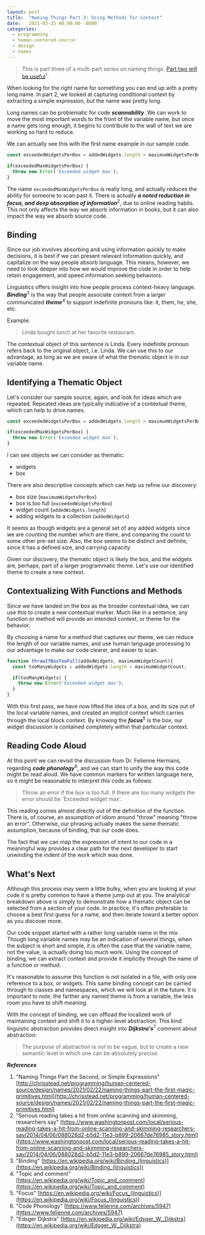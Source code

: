 ```yaml
---
layout: post
title:  "Naming Things Part 3: Using Methods for Context"
date:   2021-03-25 00:00:00 -0800
categories:
  - programming
  - human-centered-source
  - design
  - names
---
```


>This is part three of a multi-part series on naming things. [Part two will be useful](http://chrisstead.net/programming/human-centered-source/design/names/2021/03/15/naming-things-part-the-second-simple-expressions.html)<sup>1</sup>.

When looking for the right name for something you can end up with a pretty long name. In part 2, we looked at capturing conditional context by extracting a simple expression, but the name was pretty long.

Long names can be problematic for code **_scannability_**. We can work to move the most important words to the front of the variable name, but once a name gets long enough, it begins to contribute to the wall of text we are working so hard to reduce.<!--more-->

We can actually see this with the first name example in our sample code.

```javascript
const exceededWidgetsPerBox = addedWidgets.length > maximumWidgetsPerBox;

if(exceededMaxWidgetsPerBox) {
  throw new Error('Exceeded widget max');
}
```

The name `exceededMaxWidgetsPerBox` is really long, and actually reduces the ability for someone to scan past it. There is actually **_a noted reduction in focus, and deep absorption of information_**<sup>2</sup>, due to online reading habits. This not only affects the way we absorb information in books, but it can also impact the way we absorb source code.

## Binding ##

Since our job involves absorbing and using information quickly to make decisions, it is best if we can present relevant information quickly, and capitalize on the way people absorb language. This means, however, we need to look deeper into how we would improve the code in order to help retain engagement, and speed information seeking behaviors.

Linguistics offers insight into how people process context-heavy language. **_Binding_**<sup>3</sup> is the way that people associate context from a larger communicated **_theme_**<sup>4</sup> to support indefinite pronouns like: it, them, he, she, etc.

Example:
>Linda bought lunch at her favorite restaurant.

The contextual object of this sentence is Linda. Every indefinite pronoun refers back to the original object, i.e. Linda. We can use this to our advantage, as long as we are aware of what the thematic object is in our variable name.

## Identifying a Thematic Object ##

Let's consider our sample source, again, and look for ideas which are repeated. Repeated ideas are typically indicative of a contextual theme, which can help to drive names.

```javascript
const exceededWidgetsPerBox = addedWidgets.length > maximumWidgetsPerBox;

if(exceededMaxWidgetsPerBox) {
  throw new Error('Exceeded widget max');
}
```

I can see objects we can consider as thematic:

- widgets
- box

There are also descriptive concepts which can help us refine our discovery:

- box size (`maximumWidgetsPerBox`)
- box is too full (`exceededWidgetsPerBox`)
- widget count (`addedWidgets.length`)
- adding widgets to a collection (`addedWidgets`)

It seems as though widgets are a general set of any added widgets since we are counting the number which are there, and comparing the count to some other pre-set size. Also, the box seems to be distinct and definite, since it has a defined size, and carrying capacity.

Given our discovery, the thematic object is likely the box, and the widgets are, perhaps, part of a larger programmatic theme. Let's use our identified theme to create a new context.

## Contextualizing With Functions and Methods ##

Since we have landed on the box as the broader contextual idea, we can use this to create a new contextual marker. Much like in a sentence, any function or method will provide an intended context, or theme for the behavior. 

By choosing a name for a method that captures our theme, we can reduce the length of our variable names, and use human language processing to our advantage to make our code clearer, and easier to scan.

```javascript
function throwIfBoxTooFull(addedWidgets, maximumWidgetCount){
  const tooManyWidgets = addedWidgets.length > maximumWidgetCount;

  if(tooManyWidgets) {
    throw new Error('Exceeded widget max');
  }
}
```

With this first pass, we have now lifted the idea of a box, and its size out of the local variable names, and created an implicit context which carries through the local block context. By knowing the **_focus_**<sup>5</sup> is the box, our widget discussion is contained completely within that particular context.

## Reading Code Aloud ##

At this point we can revisit the discussion from Dr. Felienne Hermans, regarding **_code phonology_**<sup>6</sup>, and we can start to unify the way this code might be read aloud. We have common markers for written language here, so it might be reasonable to interpret this code as follows:

>Throw an error if the box is too full. If there are too many widgets the error should be 'Exceeded widget max'.

This reading comes almost directly out of the definition of the function. There is, of course, an assumption of idiom around "throw" meaning "throw an error". Otherwise, our phrasing actually makes the same thematic assumption, because of binding, that our code does.

The fact that we can map the expression of intent to our code in a meaningful way provides a clear path for the next developer to start unwinding the indent of the work which was done.

## What's Next ##

Although this process may seem a little bulky, when you are looking at your code it is pretty common to have a theme jump out at you. The analytical breakdown above is simply to demonstrate how a thematic object can be selected from a section of your code. In practice, it's often preferable to choose a best first guess for a name, and then iterate toward a better option as you discover more.

Our code snippet started with a rather long variable name in the mix. Though long variable names may be an indication of several things, when the subject is short and simple, it is often the case that the variable name, not the value, is actually doing too much work. Using the concept of binding, we can extract context and provide it implicitly through the name of a function or method.

It's reasonable to assume this function is not isolated in a file, with only one reference to a box, or widgets. This same binding concept can be carried through to classes and namespaces, which we will look at in the future. It is important to note, the farther any named theme is from a variable, the less room you have to shift meaning.

With the concept of binding, we can offload the localized work of maintaining context and shift it to a higher-level abstraction. This kind linguistic abstraction provides direct insight into **_Dijkstra's_**<sup>7</sup> comment about abstraction:

>The purpose of abstraction is not to be vague, but to create a new semantic level in which one can be absolutely precise.

**_References_**

1. "Naming Things Part the Second, or Simple Expressions" [http://chrisstead.net/programming/human-centered-source/design/names/2021/02/22/naming-things-part-the-first-magic-primitives.html](http://chrisstead.net/programming/human-centered-source/design/names/2021/02/22/naming-things-part-the-first-magic-primitives.html)
2. "Serious reading takes a hit from online scanning and skimming, researchers say" [https://www.washingtonpost.com/local/serious-reading-takes-a-hit-from-online-scanning-and-skimming-researchers-say/2014/04/06/088028d2-b5d2-11e3-b899-20667de76985_story.html](https://www.washingtonpost.com/local/serious-reading-takes-a-hit-from-online-scanning-and-skimming-researchers-say/2014/04/06/088028d2-b5d2-11e3-b899-20667de76985_story.html)
3. "Binding" [https://en.wikipedia.org/wiki/Binding_(linguistics)](https://en.wikipedia.org/wiki/Binding_(linguistics))
4. "Topic and comment" [https://en.wikipedia.org/wiki/Topic_and_comment](https://en.wikipedia.org/wiki/Topic_and_comment)
5. "Focus" [https://en.wikipedia.org/wiki/Focus_(linguistics)](https://en.wikipedia.org/wiki/Focus_(linguistics))
6. "Code Phonology" [https://www.felienne.com/archives/5947](https://www.felienne.com/archives/5947)
7. "Edsger Dijkstra" [https://en.wikipedia.org/wiki/Edsger_W._Dijkstra](https://en.wikipedia.org/wiki/Edsger_W._Dijkstra)
